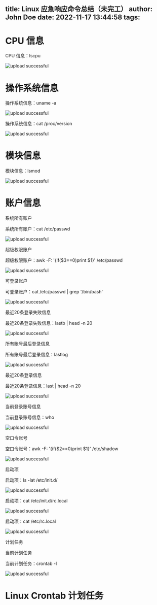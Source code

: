 title: Linux 应急响应命令总结（未完工）
author: John Doe
date: 2022-11-17 13:44:58
tags:
---
# CPU 信息

CPU 信息：lscpu

![upload successful](./images/pasted-110.png)

# 操作系统信息

操作系统信息：uname -a

![upload successful](./images/pasted-111.png)

操作系统信息：cat /proc/version

![upload successful](./images/pasted-112.png)

# 模块信息

模块信息：lsmod

![upload successful](./images/pasted-113.png)

# 账户信息

系统所有账户

系统所有账户：cat /etc/passwd

![upload successful](./images/pasted-114.png)

超级权限账户

超级权限账户：awk -F: '{if($3==0)print $1}' /etc/passwd

![upload successful](./images/pasted-115.png)

可登录账户

可登录账户：cat /etc/passwd | grep '/bin/bash'

![upload successful](./images/pasted-116.png)

最近20条登录失败信息

最近20条登录失败信息：lastb | head -n 20

![upload successful](./images/pasted-117.png)

所有账号最后登录信息

所有账号最后登录信息：lastlog

![upload successful](./images/pasted-118.png)

最近20条登录信息

最近20条登录信息：last | head -n 20

![upload successful](./images/pasted-119.png)

当前登录账号信息

当前登录账号信息：who

![upload successful](./images/pasted-120.png)

空口令账号

空口令账号：awk -F: '{if($2==0)print $1}' /etc/shadow

![upload successful](./images/pasted-121.png)

启动项

启动项：ls -lat /etc/init.d/

![upload successful](./images/pasted-122.png)

启动项：cat /etc/init.d/rc.local

![upload successful](./images/pasted-123.png)

启动项：cat /etc/rc.local

![upload successful](./images/pasted-124.png)

计划任务

当前计划任务

当前计划任务：crontab -l

![upload successful](./images/pasted-125.png)

# Linux Crontab 计划任务


